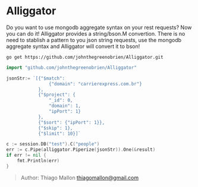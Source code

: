 # Alliggator

Do you want to use mongodb aggregate syntax on your rest requests? Now you can do it! Alliggator provides a string/bson.M convertion. There is no need to stablish a pattern to you json string requests, use the mongodb aggregate syntax and Alliggator will convert it to bson!

```
go get https://github.com/johnthegreenobrien/Alliggator.git
```

```go
import "github.com/johnthegreenobrien/Alliggator"
```

```go
jsonStr:= `[{"$match":
                {"domain": "carrierexpress.com.br"}
            },
            {"$project": {
                "_id": 0,
                "domain": 1,
                "ipPort": 1}
            },
            {"$sort": {"ipPort": 1}},
            {"$skip": 1},
            {"$limit": 10}]`

c := session.DB("test").C("people")
err := c.Pipe(alliggator.Piperize(jsonStr)).One(&result)
if err != nil {
	fmt.Println(err)
}
```

> Author: Thiago Mallon <thiagomallon@gmail.com>
